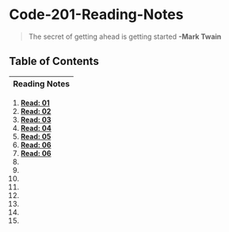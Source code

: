 # Code-201-Reading-Notes

> The secret of getting ahead is getting started
  **-Mark Twain**

## Table of Contents

| Reading Notes |
| --- |
1. **[Read: 01](class-01.md)**
2. **[Read: 02](class-02.md)**
3. **[Read: 03](class-03.md)**
4. **[Read: 04](class-04.md)** 
5. **[Read: 05](class-05.md)**
6. **[Read: 06](class-06.md)**
7. **[Read: 06](class-07.md)**
8. 
9. 
10. 
11. 
12. 
13. 
14. 
15.
